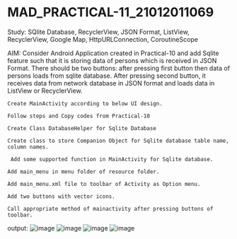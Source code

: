 # MAD_PRACTICAL-11_21012011069
Study: SQlite Database, RecyclerView, JSON Format, ListView, RecyclerView, Google Map, HttpURLConnection, CoroutineScope

AIM: Consider Android Application created in Practical-10 and add Sqlite feature such that it is storing data of persons which is received in JSON Format. There should be two buttons: after pressing first button then data of persons loads from sqlite database. After pressing second button, it receives data from network database in JSON format and loads data in ListView or RecyclerView.

    Create MainActivity according to below UI design.

    Follow steps and Copy codes from Practical-10

    Create Class DatabaseHelper for Sqlite Database

    Create class to store Companion Object for Sqlite database table name, column names.

     Add some supported function in MainActivity for Sqlite database.

    Add main_menu in menu folder of resource folder.

    Add main_menu.xml file to toolbar of Activity as Option menu.

    Add two buttons with vector icons.

    Call appropriate method of mainactivity after pressing buttons of toolbar.

output:
![image](https://github.com/Patelbhoomi122/MAD_PRACTICAL-11_21012011069/assets/98692265/adf7cde9-7cab-47a7-972c-190c491c4d01)
![image](https://github.com/Patelbhoomi122/MAD_PRACTICAL-11_21012011069/assets/98692265/9d4b4d54-28a2-440a-9ff3-0cb5216df68d)
![image](https://github.com/Patelbhoomi122/MAD_PRACTICAL-11_21012011069/assets/98692265/86ffc06a-1d0f-4179-bd43-7b5c2ee22af0)
![image](https://github.com/Patelbhoomi122/MAD_PRACTICAL-11_21012011069/assets/98692265/2c168023-a228-4e88-b7a7-baa718ff84e0)
